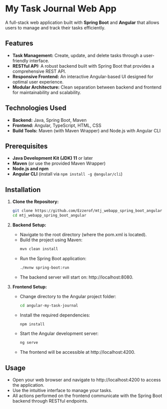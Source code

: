 # My Task Journal Web App

A full-stack web application built with **Spring Boot** and **Angular** that allows users to manage and track their tasks efficiently.

## Features

- **Task Management:** Create, update, and delete tasks through a user-friendly interface.
- **RESTful API:** A robust backend built with Spring Boot that provides a comprehensive REST API.
- **Responsive Frontend:** An interactive Angular-based UI designed for optimal user experience.
- **Modular Architecture:** Clean separation between backend and frontend for maintainability and scalability.

## Technologies Used

- **Backend:** Java, Spring Boot, Maven
- **Frontend:** Angular, TypeScript, HTML, CSS
- **Build Tools:** Maven (with Maven Wrapper) and Node.js with Angular CLI

## Prerequisites

- **Java Development Kit (JDK) 11** or later
- **Maven** (or use the provided Maven Wrapper)
- **Node.js and npm**
- **Angular CLI** (install via `npm install -g @angular/cli`)

## Installation

1. **Clone the Repository:**

   ```bash
   git clone https://github.com/Ezzerof/mtj_webapp_spring_boot_angular.git
   cd mtj_webapp_spring_boot_angular
2. **Backend Setup:**
   - Navigate to the root directory (where the pom.xml is located).
   - Build the project using Maven:
      ```bash
      mvn clean install
      ```
   - Run the Spring Boot application:
     ```bash
     ./mvnw spring-boot:run
     ```
   - The backend server will start on: http://localhost:8080.
3. **Frontend Setup:**
   - Change directory to the Angular project folder:
     ```bash
     cd angular-my-task-journal
     ```
   - Install the required dependencies:
      ```bash
      npm install
      ```
   - Start the Angular development server:
     ```bash
     ng serve
     ```
   - The frontend will be accessible at http://localhost:4200.

## Usage
- Open your web browser and navigate to http://localhost:4200 to access the application.
- Use the intuitive interface to manage your tasks.
- All actions performed on the frontend communicate with the Spring Boot backend through RESTful endpoints.
